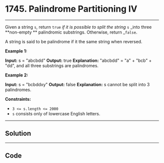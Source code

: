 # 1745. Palindrome Partitioning IV

---

Given a string `s`, return `true` _if it is possible to split the string_ `s` _into three **non-empty ** palindromic substrings. Otherwise, return _`false`.​​​​​

A string is said to be palindrome if it the same string when reversed.

 

**Example 1:**


**Input:** s = "abcbdd"
**Output:** true
**Explanation:** "abcbdd" = "a" + "bcb" + "dd", and all three substrings are palindromes.


**Example 2:**


**Input:** s = "bcbddxy"
**Output:** false
**Explanation:** s cannot be split into 3 palindromes.


 

**Constraints:**

  * `3 <= s.length <= 2000`
  * `s`​​​​​​ consists only of lowercase English letters.

---

## Solution



---

## Code
```python


```
